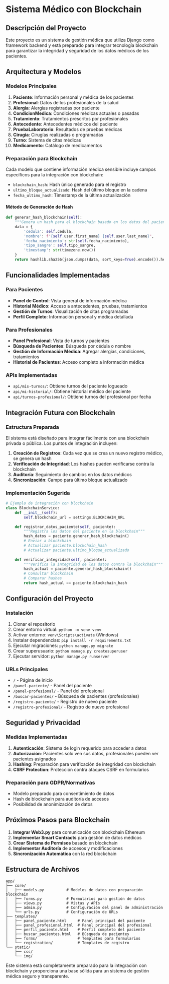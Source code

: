 # Sistema Médico con Blockchain

## Descripción del Proyecto

Este proyecto es un sistema de gestión médica que utiliza Django como framework backend y está preparado para integrar tecnología blockchain para garantizar la integridad y seguridad de los datos médicos de los pacientes.

## Arquitectura y Modelos

### Modelos Principales

1. **Paciente**: Información personal y médica de los pacientes
2. **Profesional**: Datos de los profesionales de la salud
3. **Alergia**: Alergias registradas por paciente
4. **CondicionMedica**: Condiciones médicas actuales o pasadas
5. **Tratamiento**: Tratamientos prescritos por profesionales
6. **Antecedente**: Antecedentes médicos del paciente
7. **PruebaLaboratorio**: Resultados de pruebas médicas
8. **Cirugia**: Cirugías realizadas o programadas
9. **Turno**: Sistema de citas médicas
10. **Medicamento**: Catálogo de medicamentos

### Preparación para Blockchain

Cada modelo que contiene información médica sensible incluye campos específicos para la integración con blockchain:

- `blockchain_hash`: Hash único generado para el registro
- `ultimo_bloque_actualizado`: Hash del último bloque en la cadena
- `fecha_ultimo_hash`: Timestamp de la última actualización

#### Método de Generación de Hash

```python
def generar_hash_blockchain(self):
    """Genera un hash para el blockchain basado en los datos del paciente"""
    data = {
        'cedula': self.cedula,
        'nombre': f"{self.user.first_name} {self.user.last_name}",
        'fecha_nacimiento': str(self.fecha_nacimiento),
        'tipo_sangre': self.tipo_sangre,
        'timestamp': str(timezone.now())
    }
    return hashlib.sha256(json.dumps(data, sort_keys=True).encode()).hexdigest()
```

## Funcionalidades Implementadas

### Para Pacientes

- **Panel de Control**: Vista general de información médica
- **Historial Médico**: Acceso a antecedentes, pruebas, tratamientos
- **Gestión de Turnos**: Visualización de citas programadas
- **Perfil Completo**: Información personal y médica detallada

### Para Profesionales

- **Panel Profesional**: Vista de turnos y pacientes
- **Búsqueda de Pacientes**: Búsqueda por cédula o nombre
- **Gestión de Información Médica**: Agregar alergias, condiciones, tratamientos
- **Historial de Pacientes**: Acceso completo a información médica

### APIs Implementadas

- `api/mis-turnos/`: Obtiene turnos del paciente logueado
- `api/mi-historial/`: Obtiene historial médico del paciente
- `api/turnos-profesional/`: Obtiene turnos del profesional por fecha

## Integración Futura con Blockchain

### Estructura Preparada

El sistema está diseñado para integrar fácilmente con una blockchain privada o pública. Los puntos de integración incluyen:

1. **Creación de Registros**: Cada vez que se crea un nuevo registro médico, se genera un hash
2. **Verificación de Integridad**: Los hashes pueden verificarse contra la blockchain
3. **Auditoría**: Seguimiento de cambios en los datos médicos
4. **Sincronización**: Campo para último bloque actualizado

### Implementación Sugerida

```python
# Ejemplo de integración con blockchain
class BlockchainService:
    def __init__(self):
        self.blockchain_url = settings.BLOCKCHAIN_URL
        
    def registrar_datos_paciente(self, paciente):
        """Registra los datos del paciente en la blockchain"""
        hash_datos = paciente.generar_hash_blockchain()
        # Enviar a blockchain
        # Actualizar paciente.blockchain_hash
        # Actualizar paciente.ultimo_bloque_actualizado
        
    def verificar_integridad(self, paciente):
        """Verifica la integridad de los datos contra la blockchain"""
        hash_actual = paciente.generar_hash_blockchain()
        # Consultar blockchain
        # Comparar hashes
        return hash_actual == paciente.blockchain_hash
```

## Configuración del Proyecto

### Instalación

1. Clonar el repositorio
2. Crear entorno virtual: `python -m venv venv`
3. Activar entorno: `venv\Scripts\activate` (Windows)
4. Instalar dependencias: `pip install -r requirements.txt`
5. Ejecutar migraciones: `python manage.py migrate`
6. Crear superusuario: `python manage.py createsuperuser`
7. Ejecutar servidor: `python manage.py runserver`

### URLs Principales

- `/` - Página de inicio
- `/panel-paciente/` - Panel del paciente
- `/panel-profesional/` - Panel del profesional
- `/buscar-pacientes/` - Búsqueda de pacientes (profesionales)
- `/registro-paciente/` - Registro de nuevo paciente
- `/registro-profesional/` - Registro de nuevo profesional

## Seguridad y Privacidad

### Medidas Implementadas

1. **Autenticación**: Sistema de login requerido para acceder a datos
2. **Autorización**: Pacientes solo ven sus datos, profesionales pueden ver pacientes asignados
3. **Hashing**: Preparación para verificación de integridad con blockchain
4. **CSRF Protection**: Protección contra ataques CSRF en formularios

### Preparación para GDPR/Normativas

- Modelo preparado para consentimiento de datos
- Hash de blockchain para auditoría de accesos
- Posibilidad de anonimización de datos

## Próximos Pasos para Blockchain

1. **Integrar Web3.py** para comunicación con blockchain Ethereum
2. **Implementar Smart Contracts** para gestión de datos médicos
3. **Crear Sistema de Permisos** basado en blockchain
4. **Implementar Auditoría** de accesos y modificaciones
5. **Sincronización Automática** con la red blockchain

## Estructura de Archivos

```
app/
├── core/
│   ├── models.py          # Modelos de datos con preparación blockchain
│   ├── forms.py           # Formularios para gestión de datos
│   ├── views.py           # Vistas y APIs
│   ├── admin.py           # Configuración del panel de administración
│   └── urls.py            # Configuración de URLs
├── templates/
│   ├── panel_paciente.html     # Panel principal del paciente
│   ├── panel_profesional.html  # Panel principal del profesional
│   ├── perfil_paciente.html    # Perfil completo del paciente
│   ├── buscar_pacientes.html   # Búsqueda de pacientes
│   ├── forms/                  # Templates para formularios
│   └── registration/           # Templates de registro
└── static/
    ├── css/
    └── img/
```

Este sistema está completamente preparado para la integración con blockchain y proporciona una base sólida para un sistema de gestión médica seguro y transparente.
